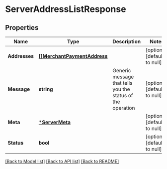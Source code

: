 # ServerAddressListResponse

## Properties
Name | Type | Description | Notes
------------ | ------------- | ------------- | -------------
**Addresses** | [**[]MerchantPaymentAddress**](merchant.PaymentAddress.md) |  | [optional] [default to null]
**Message** | **string** | Generic message that tells you the status of the operation | [optional] [default to null]
**Meta** | [***ServerMeta**](server.meta.md) |  | [optional] [default to null]
**Status** | **bool** |  | [optional] [default to null]

[[Back to Model list]](../README.md#documentation-for-models) [[Back to API list]](../README.md#documentation-for-api-endpoints) [[Back to README]](../README.md)

